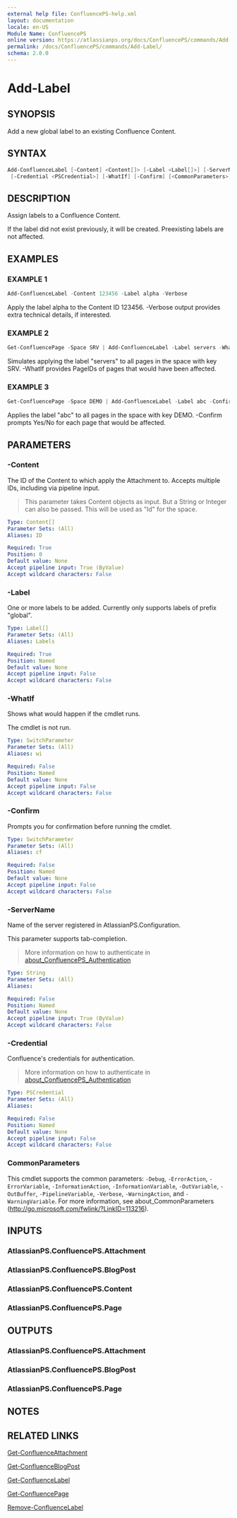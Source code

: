 ```yaml
---
external help file: ConfluencePS-help.xml
layout: documentation
locale: en-US
Module Name: ConfluencePS
online version: https://atlassianps.org/docs/ConfluencePS/commands/Add-Label/
permalink: /docs/ConfluencePS/commands/Add-Label/
schema: 2.0.0
---
```

# Add-Label

## SYNOPSIS

Add a new global label to an existing Confluence Content.

## SYNTAX

```powershell
Add-ConfluenceLabel [-Content] <Content[]> [-Label <Label[]>] [-ServerName <String>]
 [-Credential <PSCredential>] [-WhatIf] [-Confirm] [<CommonParameters>]
```

## DESCRIPTION

Assign labels to a Confluence Content.

If the label did not exist previously, it will be created.
Preexisting labels are not affected.

## EXAMPLES

### EXAMPLE 1

```powershell
Add-ConfluenceLabel -Content 123456 -Label alpha -Verbose
```

Apply the label alpha to the Content ID 123456.
-Verbose output provides extra technical details, if interested.

### EXAMPLE 2

```powershell
Get-ConfluencePage -Space SRV | Add-ConfluenceLabel -Label servers -WhatIf
```

Simulates applying the label "servers" to all pages in the space with key SRV.
-WhatIf provides PageIDs of pages that would have been affected.

### EXAMPLE 3

```powershell
Get-ConfluencePage -Space DEMO | Add-ConfluenceLabel -Label abc -Confirm
```

Applies the label "abc" to all pages in the space with key DEMO.
-Confirm prompts Yes/No for each page that would be affected.

## PARAMETERS

### -Content

The ID of the Content to which apply the Attachment to.
Accepts multiple IDs, including via pipeline input.

> This parameter takes Content objects as input.
> But a String or Integer can also be passed.
> This will be used as "Id" for the space.

```yaml
Type: Content[]
Parameter Sets: (All)
Aliases: ID

Required: True
Position: 0
Default value: None
Accept pipeline input: True (ByValue)
Accept wildcard characters: False
```

### -Label

One or more labels to be added.
Currently only supports labels of prefix "global".

```yaml
Type: Label[]
Parameter Sets: (All)
Aliases: Labels

Required: True
Position: Named
Default value: None
Accept pipeline input: False
Accept wildcard characters: False
```

### -WhatIf

Shows what would happen if the cmdlet runs.

The cmdlet is not run.

```yaml
Type: SwitchParameter
Parameter Sets: (All)
Aliases: wi

Required: False
Position: Named
Default value: None
Accept pipeline input: False
Accept wildcard characters: False
```

### -Confirm

Prompts you for confirmation before running the cmdlet.

```yaml
Type: SwitchParameter
Parameter Sets: (All)
Aliases: cf

Required: False
Position: Named
Default value: None
Accept pipeline input: False
Accept wildcard characters: False
```

### -ServerName

Name of the server registered in AtlassianPS.Configuration.

This parameter supports tab-completion.

> More information on how to authenticate in [about_ConfluencePS_Authentication](../../about/authentication.html)

```yaml
Type: String
Parameter Sets: (All)
Aliases:

Required: False
Position: Named
Default value: None
Accept pipeline input: True (ByValue)
Accept wildcard characters: False
```

### -Credential

Confluence's credentials for authentication.

> More information on how to authenticate in [about_ConfluencePS_Authentication](../../about/authentication.html)

```yaml
Type: PSCredential
Parameter Sets: (All)
Aliases:

Required: False
Position: Named
Default value: None
Accept pipeline input: False
Accept wildcard characters: False
```

### CommonParameters

This cmdlet supports the common parameters: `-Debug`, `-ErrorAction`,
`-ErrorVariable`, `-InformationAction`, `-InformationVariable`, `-OutVariable`,
`-OutBuffer`, `-PipelineVariable`, `-Verbose`, `-WarningAction`, and
`-WarningVariable`.
For more information, see about_CommonParameters
(<http://go.microsoft.com/fwlink/?LinkID=113216>).

## INPUTS

### AtlassianPS.ConfluencePS.Attachment

### AtlassianPS.ConfluencePS.BlogPost

### AtlassianPS.ConfluencePS.Content

### AtlassianPS.ConfluencePS.Page

## OUTPUTS

### AtlassianPS.ConfluencePS.Attachment

### AtlassianPS.ConfluencePS.BlogPost

### AtlassianPS.ConfluencePS.Page

## NOTES

## RELATED LINKS

[Get-ConfluenceAttachment](../Get-ConfluenceAttachment)

[Get-ConfluenceBlogPost](../Get-ConfluenceBlogPost)

[Get-ConfluenceLabel](../Get-ConfluenceLabel)

[Get-ConfluencePage](../Get-ConfluencePage)

[Remove-ConfluenceLabel](../Remove-ConfluenceLabel)
